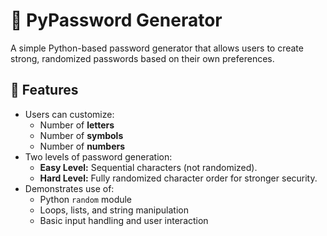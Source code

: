 # 🔐 PyPassword Generator

A simple Python-based password generator that allows users to create strong, randomized passwords based on their own preferences.

## 🚀 Features
- Users can customize:
  - Number of **letters**
  - Number of **symbols**
  - Number of **numbers**
- Two levels of password generation:
  - **Easy Level:** Sequential characters (not randomized).
  - **Hard Level:** Fully randomized character order for stronger security.
- Demonstrates use of:
  - Python `random` module
  - Loops, lists, and string manipulation
  - Basic input handling and user interaction
